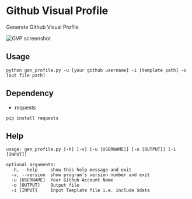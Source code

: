 # Github Visual Profile
Generate Github Visual Profile 

![GVP screenshot](https://mengzhuo.org/gvp-screen.png "GVP screenshot")

## Usage 
```
python gen_profile.py -u [your github username] -i [template path] -o [out file path]
```

## Dependency
* requests
```
pip install requests
```


## Help
```
usage: gen_profile.py [-h] [-v] [-u [USERNAME]] [-o [OUTPUT]] [-i [INPUT]]

optional arguments:
  -h, --help     show this help message and exit
  -v, --version  show program's version number and exit
  -u [USERNAME]  Your Github Account Name
  -o [OUTPUT]    Output file
  -i [INPUT]     Input Template file i.e. include $data
```
